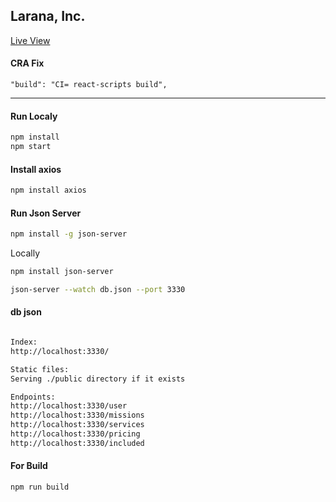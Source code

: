## Larana, Inc.

[Live View](https://woosat-company-task.netlify.app/)

#### CRA Fix

```
"build": "CI= react-scripts build",
```

---

#### Run Localy

```sh
npm install
npm start
```

#### Install axios

```sh
npm install axios
```

#### Run Json Server

```sh
npm install -g json-server

```

Locally

```sh
npm install json-server

```

```sh
json-server --watch db.json --port 3330
```

#### db json

```sh

Index:
http://localhost:3330/

Static files:
Serving ./public directory if it exists

Endpoints:
http://localhost:3330/user
http://localhost:3330/missions
http://localhost:3330/services
http://localhost:3330/pricing
http://localhost:3330/included

```

#### For Build

```sh
npm run build
```
